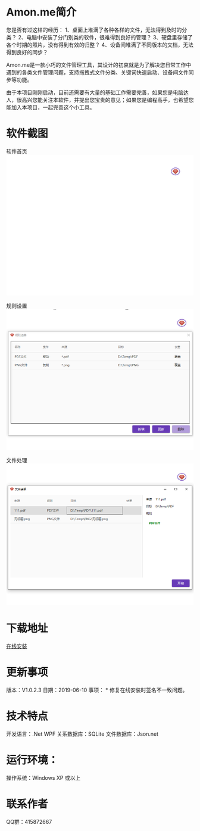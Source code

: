 # Amon.me简介
您是否有过这样的经历：
1、桌面上堆满了各种各样的文件，无法得到及时的分类？
2、电脑中安装了分门别类的软件，很难得到良好的管理？
3、硬盘里存储了各个时期的照片，没有得到有效的归整？
4、设备间堆满了不同版本的文档，无法得到良好的同步？

Amon.me是一款小巧的文件管理工具，其设计的初衷就是为了解决您日常工作中遇到的各类文件管理问题，支持拖拽式文件分类、关键词快速启动、设备间文件同步等功能。

由于本项目刚刚启动，目前还需要有大量的基础工作需要完善，如果您是电脑达人，很高兴您能关注本软件，并提出您宝贵的意见；如果您是编程高手，也希望您能加入本项目，一起完善这个小工具。

# 软件截图
软件首页
![软件首页](https://github.com/amonyao/amon/blob/master/ScreenShots/Main.png)

规则设置
![规则设置](https://github.com/amonyao/amon/blob/master/ScreenShots/Rule.png)

文件处理
![文件处理](https://github.com/amonyao/amon/blob/master/ScreenShots/File.png)

# 下载地址
[在线安装](https://github.com/amonyao/amon/raw/master/Download/setup.exe)

# 更新事项
版本：V1.0.2.3
日期：2019-06-10
事项：
\* 修复在线安装时签名不一致问题。

# 技术特点
开发语言：.Net WPF
关系数据库：SQLite
文件数据库：Json.net

# 运行环境：
操作系统：Windows XP 或以上

# 联系作者
QQ群：415872667
